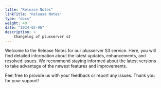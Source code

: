 ```yaml
---
title: "Release Notes"
linkTitle: "Release Notes"
type: "docs"
weight: 40
date: "2024-02-06"
description: >
    Changelog of plusserver s3
---
```


Welcome to the Release Notes for our plusserver S3 service. Here, you will find detailed information about the latest updates, enhancements, and resolved issues. We recommend staying informed about the latest versions to take advantage of the newest features and improvements.

Feel free to provide us with your feedback or report any issues. Thank you for your support!

